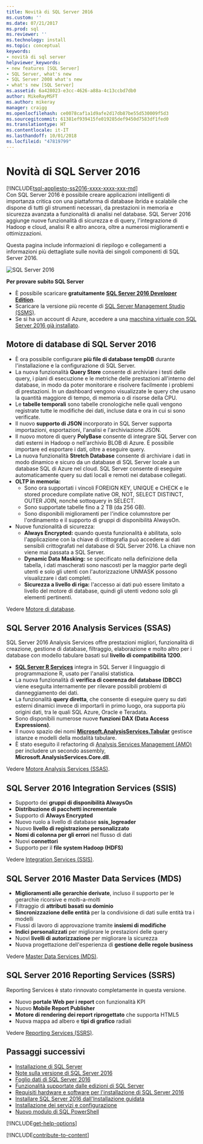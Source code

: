 ```yaml
---
title: Novità di SQL Server 2016
ms.custom: ''
ms.date: 07/21/2017
ms.prod: sql
ms.reviewer: ''
ms.technology: install
ms.topic: conceptual
keywords:
- novità di sql server
helpviewer_keywords:
- new features [SQL Server]
- SQL Server, what's new
- SQL Server 2008 what's new
- what's new [SQL Server]
ms.assetid: 6a428023-e3cc-4626-a88a-4c13ccbd7db0
author: MikeRayMSFT
ms.author: mikeray
manager: craigg
ms.openlocfilehash: ce0078caf1a1d9afe2d17db87be55d530009f5d3
ms.sourcegitcommit: 61381ef939415fe019285def9450d7583df1fed0
ms.translationtype: HT
ms.contentlocale: it-IT
ms.lasthandoff: 10/01/2018
ms.locfileid: "47819799"
---
```

# <a name="whats-new-in-sql-server-2016"></a>Novità di SQL Server 2016
[!INCLUDE[tsql-appliesto-ss2016-xxxx-xxxx-xxx-md](../includes/tsql-appliesto-ss2016-xxxx-xxxx-xxx-md.md)]  
 Con SQL Server 2016 è possibile creare applicazioni intelligenti di importanza critica con una piattaforma di database ibrida e scalabile che dispone di tutti gli strumenti necessari, da prestazioni in memoria e sicurezza avanzata a funzionalità di analisi nel database. SQL Server 2016 aggiunge nuove funzionalità di sicurezza e di query, l'integrazione di Hadoop e cloud, analisi R e altro ancora, oltre a numerosi miglioramenti e ottimizzazioni. 

Questa pagina include informazioni di riepilogo e collegamenti a informazioni più dettagliate sulle novità dei singoli componenti di SQL Server 2016. 

![SQL Server 2016](../sql-server/media/sql-server-2016.png) 

 **Per provare subito SQL Server** 
- È possibile scaricare **gratuitamente** [**SQL Server 2016 Developer Edition**](https://www.microsoft.com/en-us/cloud-platform/sql-server-editions-developers).
- Scaricare la versione più recente di [SQL Server Management Studio (SSMS)](../ssms/download-sql-server-management-studio-ssms.md). 
- Se si ha un account di Azure, accedere a una [macchina virtuale con SQL Server 2016 già installato](https://azure.microsoft.com/marketplace/partners/microsoft/sqlserver2016sp1standardwindowsserver2016/).

## <a name="sql-server-2016-database-engine"></a>Motore di database di SQL Server 2016
- È ora possibile configurare **più file di database tempDB** durante l'installazione e la configurazione di SQL Server.
- La nuova funzionalità **Query Store** consente di archiviare i testi delle query, i piani di esecuzione e le metriche delle prestazioni all'interno del database, in modo da poter monitorare e risolvere facilmente i problemi di prestazioni. In un dashboard vengono visualizzate le query che usano la quantità maggiore di tempo, di memoria o di risorse della CPU.
- Le **tabelle temporali** sono tabelle cronologiche nelle quali vengono registrate tutte le modifiche dei dati, incluse data e ora in cui si sono verificate.
- Il nuovo **supporto di JSON** incorporato in SQL Server supporta importazioni, esportazioni, l'analisi e l'archiviazione JSON.
- Il nuovo motore di query **PolyBase** consente di integrare SQL Server con dati esterni in Hadoop o nell'archivio BLOB di Azure. È possibile importare ed esportare i dati, oltre a eseguire query.
- La nuova funzionalità **Stretch Database** consente di archiviare i dati in modo dinamico e sicuro da un database di SQL Server locale a un database SQL di Azure nel cloud. SQL Server consente di eseguire automaticamente query su dati locali e remoti nei database collegati. 
- **OLTP in memoria:** 
    - Sono ora supportati i vincoli FOREIGN KEY, UNIQUE e CHECK e le stored procedure compilate native OR, NOT, SELECT DISTINCT, OUTER JOIN, nonché sottoquery in SELECT.
    - Sono supportate tabelle fino a 2 TB (da 256 GB). 
    - Sono disponibili miglioramenti per l'indice columnstore per l'ordinamento e il supporto di gruppi di disponibilità AlwaysOn.
- Nuove funzionalità di sicurezza:
    - **Always Encrypted:** quando questa funzionalità è abilitata, solo l'applicazione con la chiave di crittografia può accedere ai dati sensibili crittografati nel database di SQL Server 2016. La chiave non viene mai passata a SQL Server.
    - **Dynamic Data Masking:** se specificato nella definizione della tabella, i dati mascherati sono nascosti per la maggior parte degli utenti e solo gli utenti con l'autorizzazione UNMASK possono visualizzare i dati completi.
    - **Sicurezza a livello di riga:** l'accesso ai dati può essere limitato a livello del motore di database, quindi gli utenti vedono solo gli elementi pertinenti. 

Vedere [Motore di database](../database-engine/configure-windows/what-s-new-in-sql-server-2016-database-engine.md).
## <a name="sql-server-2016-analysis-services-ssas"></a>SQL Server 2016 Analysis Services (SSAS)
SQL Server 2016 Analysis Services offre prestazioni migliori, funzionalità di creazione, gestione di database, filtraggio, elaborazione e molto altro per i database con modello tabulare basati sul **livello di compatibilità 1200**.
- **[SQL Server R Services](../advanced-analytics/r-services/what-s-new-in-sql-server-r-services.md)**  integra in SQL Server il linguaggio di programmazione R, usato per l'analisi statistica. 
- La nuova funzionalità di **verifica di coerenza del database (DBCC)** viene eseguita internamente per rilevare possibili problemi di danneggiamento dei dati.
- La funzionalità **query diretta**, che consente di eseguire query su dati esterni dinamici invece di importarli in primo luogo, ora supporta più origini dati, tra le quali SQL Azure, Oracle e Teradata. 
- Sono disponibili numerose nuove **funzioni DAX (Data Access Expressions)**.
- Il nuovo spazio dei nomi **[Microsoft.AnalysisServices.Tabular](http://msdn.microsoft.com/library/microsoft.analysisservices.tabular.aspx)** gestisce istanze e modelli della modalità tabulare. 
- È stato eseguito il refactoring di [Analysis Services Management (AMO)](http://msdn.microsoft.com/library/mt436122.aspx) per includere un secondo assembly, **Microsoft.AnalysisServices.Core.dll**.

Vedere [Motore Analysis Services (SSAS)](../analysis-services/what-s-new-in-analysis-services.md). 

## <a name="sql-server-2016-integration-services-ssis"></a>SQL Server 2016 Integration Services (SSIS)
- Supporto dei **gruppi di disponibilità AlwaysOn**
- **Distribuzione di pacchetti incrementale**
- Supporto di **Always Encrypted**
- Nuovo ruolo a livello di database **ssis_logreader**
- Nuovo **livello di registrazione personalizzato**
- **Nomi di colonna per gli errori** nel flusso di dati 
- Nuovi **connettori**
- Supporto per il **file system Hadoop (HDFS)**

Vedere [Integration Services (SSIS)](../integration-services/what-s-new-in-integration-services-in-sql-server-2016.md).

## <a name="sql-server-2016-master-data-services-mds"></a>SQL Server 2016 Master Data Services (MDS)
- **Miglioramenti alle gerarchie derivate**, incluso il supporto per le gerarchie ricorsive e molti-a-molti
- Filtraggio di **attributi basati su dominio**
- **Sincronizzazione delle entità** per la condivisione di dati sulle entità tra i modelli
- Flussi di lavoro di approvazione tramite **insiemi di modifiche**
- **Indici personalizzati** per migliorare le prestazioni delle query
- Nuovi **livelli di autorizzazione** per migliorare la sicurezza
- Nuova progettazione dell'esperienza di **gestione delle regole business**

Vedere [Master Data Services (MDS)](../master-data-services/what-s-new-in-master-data-services-mds.md).

## <a name="sql-server-2016-reporting-services-ssrs"></a>SQL Server 2016 Reporting Services (SSRS)
Reporting Services è stato rinnovato completamente in questa versione. 
- Nuovo **portale Web per i report** con funzionalità KPI
- Nuovo **Mobile Report Publisher**
- **Motore di rendering dei report riprogettato** che supporta HTML5 
- Nuova mappa ad albero e **tipi di grafico** radiali 

Vedere [Reporting Services (SSRS)](../reporting-services/what-s-new-in-sql-server-reporting-services-ssrs.md).

## <a name="next-steps"></a>Passaggi successivi   
- [Installazione di SQL Server](../database-engine/install-windows/installation-for-sql-server-2016.md)   
- [Note sulla versione di SQL Server 2016](../sql-server/sql-server-2016-release-notes.md) 
- [Foglio dati di SQL Server 2016](http://download.microsoft.com/download/C/5/3/C53C3AEF-653C-4598-8721-D522E8AC6A3A/SQL_Server_2016_Everything_Built-In_Datasheet_EN_US.pdf)
- [Funzionalità supportate dalle edizioni di SQL Server](https://msdn.microsoft.com/library/cc645993.aspx)
- [Requisiti hardware e software per l'installazione di SQL Server 2016](../sql-server/install/hardware-and-software-requirements-for-installing-sql-server.md)
- [Installare SQL Server 2016 dall'Installazione guidata](../database-engine/install-windows/install-sql-server-from-the-installation-wizard-setup.md)
- [Installazione dei servizi e configurazione](http://msdn.microsoft.com/library/6df72a78-6b36-4bc1-948e-04b4ebe46094)
- [Nuovo modulo di SQL PowerShell](https://blogs.technet.microsoft.com/dataplatforminsider/2016/06/30/sql-powershell-july-2016-update/)

[!INCLUDE[get-help-options](../includes/paragraph-content/get-help-options.md)]

[!INCLUDE[contribute-to-content](../includes/paragraph-content/contribute-to-content.md)]

